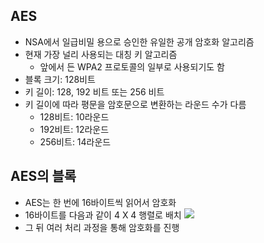 ## AES
- NSA에서 일급비밀 용으로 승인한 유일한 공개 암호화 알고리즘
- 현재 가장 널리 사용되는 대칭 키 알고리즘
	- 앞에서 든 WPA2 프로토콜의 일부로 사용되기도 함
- 블록 크기: 128비트
- 키 길이: 128, 192 비트 또는 256 비트
- 키 길이에 따라 평문을 암호문으로 변환하는 라운드 수가 다름
	- 128비트: 10라운드
	- 192비트: 12라운드
	- 256비트: 14라운드



## AES의 블록
- AES는 한 번에 16바이트씩 읽어서 암호화
- 16바이트를 다음과 같이 4 X 4 행렬로 배치
![](https://i.imgur.com/yKKL51N.png)
- 그 뒤 여러 처리 과정을 통해 암호화를 진행


